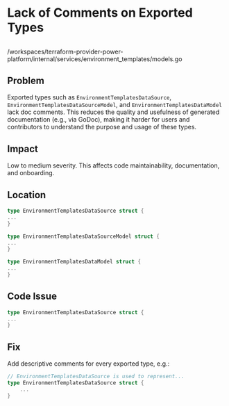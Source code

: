 # Lack of Comments on Exported Types

##

/workspaces/terraform-provider-power-platform/internal/services/environment_templates/models.go

## Problem

Exported types such as `EnvironmentTemplatesDataSource`, `EnvironmentTemplatesDataSourceModel`, and `EnvironmentTemplatesDataModel` lack doc comments. This reduces the quality and usefulness of generated documentation (e.g., via GoDoc), making it harder for users and contributors to understand the purpose and usage of these types.

## Impact

Low to medium severity. This affects code maintainability, documentation, and onboarding.

## Location

```go
type EnvironmentTemplatesDataSource struct {
...
}

type EnvironmentTemplatesDataSourceModel struct {
...
}

type EnvironmentTemplatesDataModel struct {
...
}
```

## Code Issue

```go
type EnvironmentTemplatesDataSource struct {
...
}
```

## Fix

Add descriptive comments for every exported type, e.g.:

```go
// EnvironmentTemplatesDataSource is used to represent...
type EnvironmentTemplatesDataSource struct {
    ...
}
```

